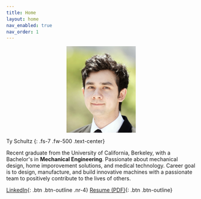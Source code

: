 ```yaml
---
title: Home
layout: home
nav_enabled: true
nav_order: 1
---
```

<div style="display: flex; justify-content: center; gap: 20px;">
    <img src="assets/profheadshot.jpg" style="height: 230px; width: auto;">
    
</div>

Ty Schultz
{: .fs-7 .fw-500 .text-center}

Recent graduate from the University of California, Berkeley, with a Bachelor's in **Mechanical Engineering**. Passionate about mechanical design, home imporovement solutions, and medical technology. Career goal is to design, manufacture, and build innovative machines with a passionate team to positively contribute to the lives of others.


[LinkedIn](https://www.linkedin.com/in/ty-schultz/){: .btn .btn-outline .nr-4} [Resume (PDF)](/assets/basicResume.pdf){: .btn .btn-outline}